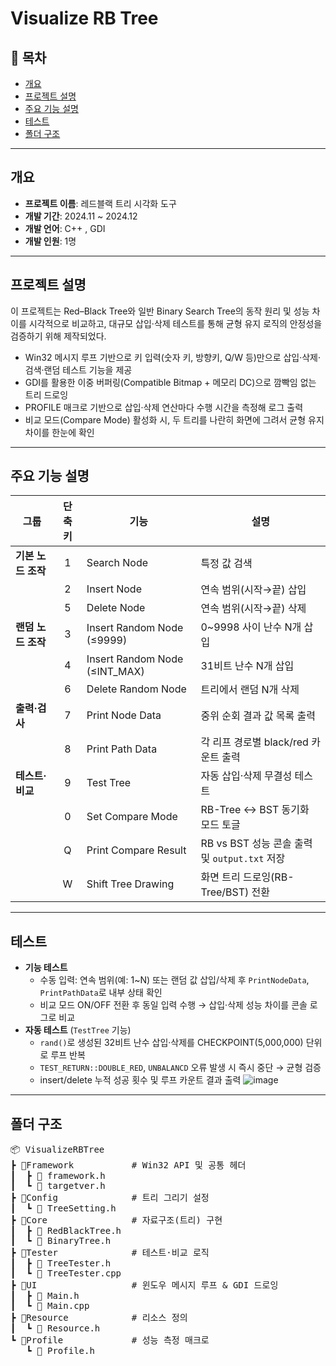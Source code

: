 # Visualize RB Tree

## 📌 목차

- [개요](#개요)
- [프로젝트 설명](#프로젝트-설명)
- [주요 기능 설명](#주요기능_설명)
- [테스트](#테스트)
- [폴더 구조](#폴더-구조)

---

## 개요

- **프로젝트 이름**: 레드블랙 트리 시각화 도구
- **개발 기간**: 2024.11 ~ 2024.12
- **개발 언어**: C++ , GDI
- **개발 인원**: 1명

---

## 프로젝트 설명

이 프로젝트는 Red–Black Tree와 일반 Binary Search Tree의 동작 원리 및 성능 차이를 시각적으로 비교하고, 대규모 삽입·삭제 테스트를 통해 균형 유지 로직의 안정성을 검증하기 위해 제작되었다.

- Win32 메시지 루프 기반으로 키 입력(숫자 키, 방향키, Q/W 등)만으로 삽입·삭제·검색·랜덤 테스트 기능을 제공
- GDI를 활용한 이중 버퍼링(Compatible Bitmap + 메모리 DC)으로 깜빡임 없는 트리 드로잉
- PROFILE 매크로 기반으로 삽입·삭제 연산마다 수행 시간을 측정해 로그 출력
- 비교 모드(Compare Mode) 활성화 시, 두 트리를 나란히 화면에 그려서 균형 유지 차이를 한눈에 확인

---

## 주요 기능 설명

| 그룹           | 단축키 | 기능                             | 설명                                          |
| -------------- | :----: | -------------------------------- | --------------------------------------------- |
| **기본 노드 조작** | 1      | Search Node                      | 특정 값 검색                                   |
|                | 2      | Insert Node                      | 연속 범위(시작→끝) 삽입                         |
|                | 5      | Delete Node                      | 연속 범위(시작→끝) 삭제                         |
| **랜덤 노드 조작** | 3      | Insert Random Node (≤9999)       | 0~9998 사이 난수 N개 삽입                      |
|                | 4      | Insert Random Node (≤INT_MAX)    | 31비트 난수 N개 삽입                           |
|                | 6      | Delete Random Node               | 트리에서 랜덤 N개 삭제                         |
| **출력·검사**     | 7      | Print Node Data                  | 중위 순회 결과 값 목록 출력                    |
|                | 8      | Print Path Data                  | 각 리프 경로별 black/red 카운트 출력             |
| **테스트·비교**   | 9      | Test Tree                        | 자동 삽입·삭제 무결성 테스트                    |
|                | 0      | Set Compare Mode                 | RB-Tree ↔ BST 동기화 모드 토글                 |
|                | Q      | Print Compare Result             | RB vs BST 성능 콘솔 출력 및 `output.txt` 저장 |
|                | W      | Shift Tree Drawing               | 화면 트리 드로잉(RB-Tree/BST) 전환             |

---

## 테스트

- **기능 테스트**
    - 수동 입력: 연속 범위(예: 1~N) 또는 랜덤 값 삽입/삭제 후 `PrintNodeData`, `PrintPathData`로 내부 상태 확인
    - 비교 모드 ON/OFF 전환 후 동일 입력 수행 → 삽입·삭제 성능 차이를 콘솔 로그로 비교
- **자동 테스트** (`TestTree` 기능)
    - `rand()`로 생성된 32비트 난수 삽입·삭제를 CHECKPOINT(5,000,000) 단위로 루프 반복
    - `TEST_RETURN::DOUBLE_RED`, `UNBALANCD` 오류 발생 시 즉시 중단 → 균형 검증
    - insert/delete 누적 성공 횟수 및 루프 카운트 결과 출력
  ![image](https://github.com/user-attachments/assets/46287522-9435-4e1b-b8eb-a4eb4bc60616)

---

## 폴더 구조
<pre>
📦 VisualizeRBTree
┣ 📂Framework           # Win32 API 및 공통 헤더
┃  ┣ 📜 framework.h
┃  ┗ 📜 targetver.h
┣ 📂Config              # 트리 그리기 설정
┃  ┗ 📜 TreeSetting.h
┣ 📂Core                # 자료구조(트리) 구현
┃  ┣ 📜 RedBlackTree.h
┃  ┗ 📜 BinaryTree.h
┣ 📂Tester              # 테스트·비교 로직
┃  ┣ 📜 TreeTester.h
┃  ┗ 📜 TreeTester.cpp
┣ 📂UI                  # 윈도우 메시지 루프 & GDI 드로잉
┃  ┣ 📜 Main.h
┃  ┗ 📜 Main.cpp
┣ 📂Resource            # 리소스 정의
┃  ┗ 📜 Resource.h
┗ 📂Profile             # 성능 측정 매크로
   ┗ 📜 Profile.h

</pre>
